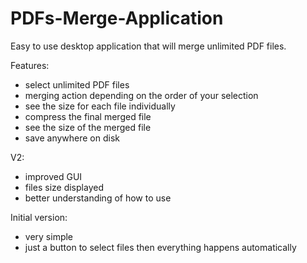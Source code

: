 # PDFs-Merge-Application

Easy to use desktop application that will merge unlimited PDF files.

Features:
- select unlimited PDF files
- merging action depending on the order of your selection
- see the size for each file individually
- compress the final merged file
- see the size of the merged file
- save anywhere on disk

V2:
- improved GUI 
- files size displayed
- better understanding of how to use


Initial version:
- very simple
- just a button to select files then everything happens automatically
